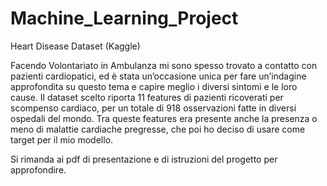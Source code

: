 # Machine_Learning_Project 
Heart Disease Dataset (Kaggle)

Facendo Volontariato in Ambulanza mi sono spesso trovato a contatto con pazienti 
cardiopatici, ed è stata un’occasione unica per fare un’indagine approfondita su questo tema e 
capire meglio i diversi sintomi e le loro cause. Il dataset scelto riporta 11 features di pazienti 
ricoverati per scompenso cardiaco, per un totale di 918 osservazioni fatte in diversi ospedali del 
mondo. Tra queste features era presente anche la presenza o meno di malattie cardiache pregresse, 
che poi ho deciso di usare come target per il mio modello.

Si rimanda ai pdf di presentazione e di istruzioni del progetto per approfondire.
